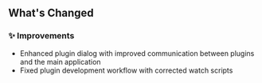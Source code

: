 ## What's Changed

### ✨ Improvements
- Enhanced plugin dialog with improved communication between plugins and the main application
- Fixed plugin development workflow with corrected watch scripts
